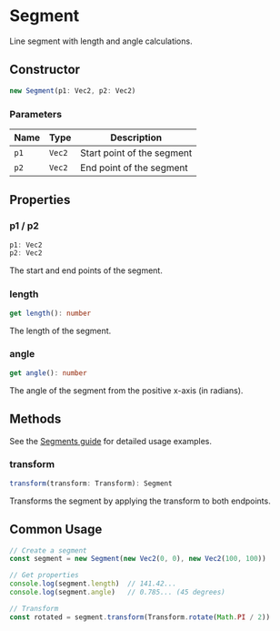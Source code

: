 # Segment

Line segment with length and angle calculations.

## Constructor

```typescript
new Segment(p1: Vec2, p2: Vec2)
```

### Parameters

| Name | Type | Description |
|------|------|-------------|
| `p1` | `Vec2` | Start point of the segment |
| `p2` | `Vec2` | End point of the segment |

## Properties

### p1 / p2
```typescript
p1: Vec2
p2: Vec2
```
The start and end points of the segment.

### length
```typescript
get length(): number
```
The length of the segment.

### angle
```typescript
get angle(): number
```
The angle of the segment from the positive x-axis (in radians).

## Methods

See the [Segments guide](/guide/segments) for detailed usage examples.

### transform
```typescript
transform(transform: Transform): Segment
```
Transforms the segment by applying the transform to both endpoints.

## Common Usage

```typescript
// Create a segment
const segment = new Segment(new Vec2(0, 0), new Vec2(100, 100))

// Get properties
console.log(segment.length)  // 141.42...
console.log(segment.angle)   // 0.785... (45 degrees)

// Transform
const rotated = segment.transform(Transform.rotate(Math.PI / 2))
```